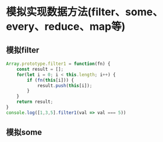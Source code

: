 # 模拟实现数据方法(filter、some、every、reduce、map等)

## 模拟filter

```js
Array.prototype.filter1 = function(fn) {
    const result = [];
    for(let i = 0; i < this.length; i++) {
        if (fn(this[i])) {
            result.push(this[i]);
        }
    }
    return result;
}
console.log([1,3,5].filter1(val => val === 5))
```

## 模拟some
